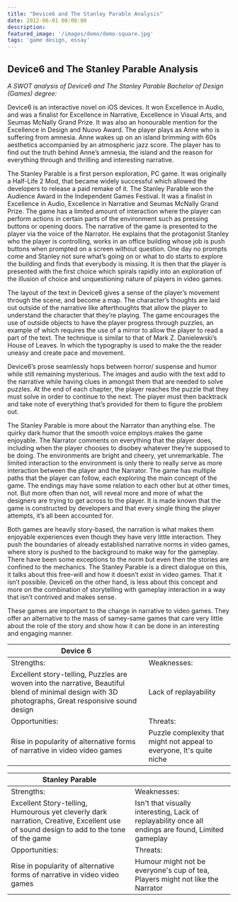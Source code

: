 ```yaml
---
title: "Device6 and The Stanley Parable Analysis"
date: 2012-06-01 00:00:00
description: 
featured_image: '/images/demo/demo-square.jpg'
tags: 'game design, essay'
---
```


## Device6 and The Stanley Parable Analysis

*A SWOT analysis of Device6 and The Stanley Parable Bachelor of Design (Games) degree:*

Device6 is an interactive novel on iOS devices. It won Excellence in Audio, and was a finalist for Excellence in Narrative, Excellence in Visual Arts, and Seumas McNally Grand Prize. It was also an honourable mention for the Excellence in Design and Nuovo Award. The player plays as Anne who is suffering from amnesia. Anne wakes up on an island brimming with 60s aesthetics accompanied by an atmospheric jazz score. The player has to find out the truth behind Anne’s amnesia, the island and the reason for everything through and thrilling and interesting narrative.

The Stanley Parable is a first person exploration, PC game. It was originally a Half-Life 2 Mod, that became widely successful which allowed the developers to release a paid remake of it. The Stanley Parable won the Audience Award in the Independent Games Festival. It was a finalist in Excellence in Audio, Excellence in Narrative and Seumas McNally Grand Prize. The game has a limited amount of interaction where the player can perform actions in certain parts of the environment such as pressing buttons or opening doors. The narrative of the game is presented to the player via the voice of the Narrator. He explains that the protagonist Stanley who the player is controlling, works in an office building whose job is push buttons when prompted on a screen without question. One day no prompts come and Stanley not sure what’s going on or what to do starts to explore the building and finds that everybody is missing. It is then that the player is presented with the first choice which spirals rapidly into an exploration of the illusion of choice and unquestioning nature of players in video games.

The layout of the text in Device6 gives a sense of the player’s movement through the scene, and become a map. The character’s thoughts are laid out outside of the narrative like afterthoughts that allow the player to understand the character that they’re playing. The game encourages the use of outside objects to have the player progress through puzzles, an example of which requires the use of a mirror to allow the player to read a part of the text. The technique is similar to that of Mark Z. Danielewski’s House of Leaves. In which the typography is used to make the the reader uneasy and create pace and movement.

Device6’s prose seamlessly hops between horror/ suspense and humor while still remaining mysterious. The images and audio with the text add to the narrative while having clues in amongst them that are needed to solve puzzles. At the end of each chapter, the player reaches the puzzle that they must solve in order to continue to the next. The player must then backtrack and take note of everything that’s provided for them to figure the problem out.

The Stanley Parable is more about the Narrator than anything else. The quirky dark humor that the smooth voice employs makes the game enjoyable. The Narrator comments on everything that the player does, including when the player chooses to disobey whatever they’re supposed to be doing. The environments are bright and cheery, yet unremarkable. The limited interaction to the environment is only there to really serve as more interaction between the player and the Narrator. The game has multiple paths that the player can follow, each exploring the main concept of the game. The endings may have some relation to each other but at other times, not. But more often than not, will reveal more and more of what the designers are trying to get across to the player. It is made known that the game is constructed by developers and that every single thing the player attempts, it’s all been accounted for.

Both games are heavily story-based, the narration is what makes them enjoyable experiences even though they have very little interaction. They push the boundaries of already established narrative norms in video games, where story is pushed to the background to make way for the gameplay. There have been some exceptions to the norm but even then the stories are confined to the mechanics. The Stanley Parable is a direct dialogue on this, it talks about this free-will and how it doesn’t exist in video games. That it isn’t possible. Device6 on the other hand, is less about this concept and more on the combination of storytelling with gameplay interaction in a way that isn’t contrived and makes sense.

These games are important to the change in narrative to video games. They offer an alternative to the mass of samey-same games that care very little about the role of the story and show how it can be done in an interesting and engaging manner.


| Device 6   |             |
|------------|-------------|
| Strengths: | Weaknesses: |
| Excellent story-telling, Puzzles are woven into the narrative, Beautiful blend of minimal design with 3D photographs, Great responsive sound design | Lack of replayability
| Opportunities: | Threats: |
| Rise in popularity of alternative forms of narrative in video video games | Puzzle complexity that might not appeal to everyone, It's quite niche |


| Stanley Parable  |              |
|------------------|--------------|
| Strengths:       | Weaknesses:  |
| Excellent Story-telling, Humourous yet cleverly dark narration, Creative, Excellent use of sound design to add to the tone of the game | Isn't that visually interesting, Lack of replayability once all endings are found, Limited gameplay |
| Opportunities:   | Threats:     |
| Rise in popularity of alternative forms of narrative in video video games | Humour might not be everyone's cup of tea, Players might not like the Narrator |
